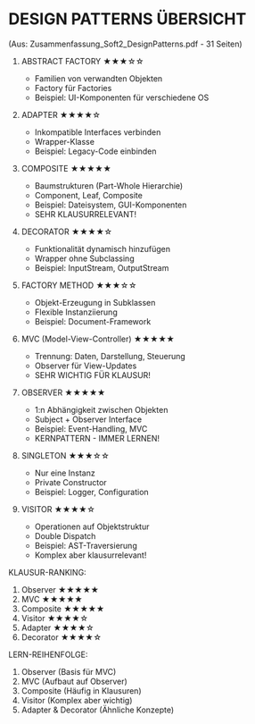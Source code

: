 DESIGN PATTERNS ÜBERSICHT
=========================
(Aus: Zusammenfassung_Soft2_DesignPatterns.pdf - 31 Seiten)

1. ABSTRACT FACTORY ★★★☆☆
   - Familien von verwandten Objekten
   - Factory für Factories
   - Beispiel: UI-Komponenten für verschiedene OS

2. ADAPTER ★★★★☆
   - Inkompatible Interfaces verbinden
   - Wrapper-Klasse
   - Beispiel: Legacy-Code einbinden

3. COMPOSITE ★★★★★
   - Baumstrukturen (Part-Whole Hierarchie)
   - Component, Leaf, Composite
   - Beispiel: Dateisystem, GUI-Komponenten
   - SEHR KLAUSURRELEVANT!

4. DECORATOR ★★★★☆
   - Funktionalität dynamisch hinzufügen
   - Wrapper ohne Subclassing
   - Beispiel: InputStream, OutputStream

5. FACTORY METHOD ★★★☆☆
   - Objekt-Erzeugung in Subklassen
   - Flexible Instanziierung
   - Beispiel: Document-Framework

6. MVC (Model-View-Controller) ★★★★★
   - Trennung: Daten, Darstellung, Steuerung
   - Observer für View-Updates
   - SEHR WICHTIG FÜR KLAUSUR!

7. OBSERVER ★★★★★
   - 1:n Abhängigkeit zwischen Objekten
   - Subject + Observer Interface
   - Beispiel: Event-Handling, MVC
   - KERNPATTERN - IMMER LERNEN!

8. SINGLETON ★★★☆☆
   - Nur eine Instanz
   - Private Constructor
   - Beispiel: Logger, Configuration

9. VISITOR ★★★★☆
   - Operationen auf Objektstruktur
   - Double Dispatch
   - Beispiel: AST-Traversierung
   - Komplex aber klausurrelevant!

KLAUSUR-RANKING:
1. Observer ★★★★★
2. MVC ★★★★★
3. Composite ★★★★★
4. Visitor ★★★★☆
5. Adapter ★★★★☆
6. Decorator ★★★★☆

LERN-REIHENFOLGE:
1. Observer (Basis für MVC)
2. MVC (Aufbaut auf Observer)
3. Composite (Häufig in Klausuren)
4. Visitor (Komplex aber wichtig)
5. Adapter & Decorator (Ähnliche Konzepte)
